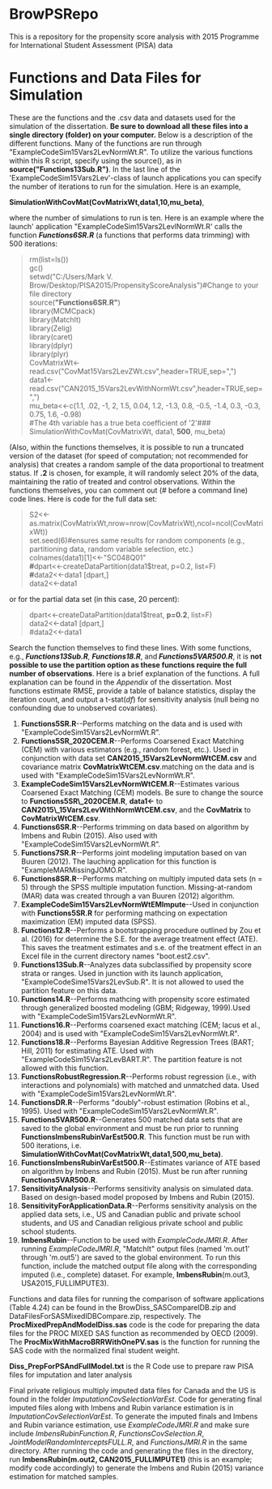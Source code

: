# BrowPSRepo
This is a repository for the propensity score analysis with 2015 Programme for International Student Assessment (PISA) data
# Functions and Data Files for Simulation
<p>These are the functions and the .csv data and datasets used for the simulation of the dissertation. <strong> Be sure to download all these files into a single directory (folder) on your computer.</strong> Below is a description of the different functions. Many of the functions are run through "ExampleCodeSim15Vars2LevNormWt.R". To utilize the various functions within this R script, specify using the source(), as in <strong>source("Functions13Sub.R")</strong>. In the last line of the 'ExampleCodeSim15Vars2Lev'-class of launch applications you can specify the number of iterations to run for the simulation. Here is an example,</p>
<p> <strong>SimulationWithCovMat(CovMatrixWt,data1,10,mu_beta)</strong>,</p> 

<p>where the number of simulations to run is ten. Here is an example where the launch' application "ExampleCodeSim15Vars2LevlNormWt.R' calls the function <strong><i>Functions6SR.R</i></strong> (a functions that performs data trimming) with 500 iterations:</p>

>rm(list=ls())<br>
>gc()<br>
>setwd("C:/Users/Mark V. Brow/Desktop/PISA2015/PropensityScoreAnalysis")#Change to your file directory<br>
>source(<strong>"Functions6SR.R"</strong>)<br>
>library(MCMCpack)<br>
>library(MatchIt)<br>
>library(Zelig)<br>
>library(caret)<br>
>library(dplyr)<br>
>library(plyr)<br>
>CovMatrixWt<-read.csv("CovMat15Vars2LevZWt.csv",header=TRUE,sep=",")<br>
>data1<-read.csv("CAN2015_15Vars2LevWithNormWt.csv",header=TRUE,sep=",")<br>
>mu_beta<<-c(1.1, .02, -1, 2, 1.5, 0.04, 1.2, -1.3, 0.8, -0.5, -1.4, 0.3, -0.3, 0.75, 1.6, -0.98)<br>
>#The 4th variable has a true beta coefficient of '2'###<br>
>SimulationWithCovMat(CovMatrixWt, data1, <strong>500</strong>, mu_beta)<br> 
<p>(Also, within the functions themselves, it is possible to run a truncated version of the dataset (for speed of computation; not recommended for analysis) that creates a random sample of the data proportional to treatment status. If <strong>.2</strong> is chosen, for example, it will randomly select 20% of the data, maintaining the ratio of treated and control observations. Within the functions themselves, you can comment out (# before a command line) code lines. Here is code for the full data set:</p>
<blockquote>
S2<<-as.matrix(CovMatrixWt,nrow=nrow(CovMatrixWt),ncol=ncol(CovMatrixWt))<br>
set.seed(6)#ensures same results for random components (e.g., partitioning data, random variable selection, etc.)<br>
colnames(data1)[1]<<-"SC048Q01"<br>
<strong>#</strong>dpart<<-createDataPartition(data1$treat, p=0.2, list=F)<br>
<strong>#</strong>data2<<-data1 [dpart,]<br>
data2<<-data1<br>
   </blockquote>
or for the partial data set (in this case, 20 percent):<br>
<blockquote>
dpart<<-createDataPartition(data1$treat, <strong>p=0.2</strong>, list=F)<br>
data2<<-data1 [dpart,]<br>
#data2<<-data1<br>
</blockquote>
<p>Search the function themselves to find these lines. With some functions, e.g.,<strong><i> Functions13Sub.R</strong></i>, <strong><i>Functions18.R</strong></i>, and<strong><i> Functions5VAR500.R</strong></i>, it is <strong>not possible to use the partition option as these functions require the full number of observations</strong>. Here is a brief explanation of the functions. A full explanation can be found in the <i>Appendix</i> of the dissertation. Most functions estimate RMSE, provide a table of balance statistics, display the iteration count, and output a t-stat(<i>df</i>) for sensitivity analysis (null being no confounding due to unobserved covariates).</p>
<ol>
<li><strong>Functions5SR.R</strong>--Performs matching on the data and is used with "ExampleCodeSim15Vars2LevNormWt.R".</li>
<li><strong>Functions5SR_2020CEM.R</strong>--Performs Coarsened Exact Matching (CEM) with various estimators (e.g., random forest, etc.). Used in conjunction with data set <strong>CAN2015_15Vars2LevNormWtCEM.csv</strong> and covariance matrix <strong> CovMatrixWtCEM.csv</strong>.matching on the data and is used with "ExampleCodeSim15Vars2LevNormWt.R".</li>
<li><strong>ExampleCodeSim15Vars2LevNormWtCEM.R</strong>--Estimates various Coarsened Exact Matching (CEM) models. Be sure to change the source to <strong>Functions5SR\_2020CEM.R</strong>, <strong>data1<-</strong> to <strong>CAN2015\_15Vars2LevWithNormWtCEM.csv</strong>, and the <strong>CovMatrix</strong> to <strong> CovMatrixWtCEM.csv</strong>.</li>
<li><strong>Functions6SR.R</strong>--Performs trimming on data based on algorithm by Imbens and Rubin (2015). Also used with  
   "ExampleCodeSim15Vars2LevNormWt.R".</li>
<li><strong>Functions7SR.R</strong>--Performs joint modeling imputation based on van Buuren (2012). The lauching application for this function is "ExampleMARMissingJOMO.R".</li>
<li><strong>Functions8SR.R</strong>--Performs matching on multiply imputed data sets (n = 5) through the SPSS multiple imputation function. Missing-at-random (MAR) data was created through a van Buuren (2012) algorithm.</li>
<li><strong>ExampleCodeSim15Vars2LevNormWtEMImpute</strong>--Used in conjunction with <strong>Functions5SR.R</strong> for performing mathcing on expectation maximization (EM) imputed data (SPSS).</li>
<li><strong>Functions12.R</strong>--Performs a bootstrapping procedure outlined by Zou et al. (2016) for determine the S.E. for the average treatment effect (ATE). This saves the treatment estimates and s.e. of the treatment effect in an Excel file in the current directory names "boot.est2.csv".</li>
<li><strong>Functions13Sub.R</strong>--Analyzes data subclassified by propensity score strata or ranges. Used in junction with its launch application, "ExampleCodeSime15Vars2LevSub.R". It is not allowed to used the partition feature on this data.</li>
<li><strong>Functions14.R</strong>--Performs mathcing with propensity score estimated through generalized boosted modeling (GBM; Ridgeway, 1999).Used with "ExampleCodeSim15Vars2LevNormWt.R".</li>
<li><strong>Functions16.R</strong>--Performs coarsened exact matching (CEM; Iacus et al., 2004) and is used with "ExampleCodeSim15Vars2LevNormWt.R".</li>
<li><strong>Functions18.R</strong>--Performs Bayesian Additive Regression Trees (BART; Hill, 2011) for estimating ATE. Used with "ExampleCodeSim15Vars2LevBART.R". The partition feature is not allowed with this function.</li>
<li><strong>FunctionsRobustRegression.R</strong>--Performs robust regression (i.e., with interactions and polynomials) with matched and unmatched data. Used with "ExampleCodeSim15Vars2LevNormWt.R".</li>
<li><strong>FunctionsDR.R</strong>--Performs "doubly"-robust estimation (Robins et al., 1995). Used with "ExampleCodeSim15Vars2LevNormWt.R".</li>
<li><strong>Functions5VAR500.R</strong>--Generates 500 matched data sets that are saved to the global environment and must be run prior to running <strong>FunctionsImbensRubinVarEst500.R</strong>. This function must be run with 500 iterations, i.e. <strong>SimulationWithCovMat(CovMatrixWt,data1,500,mu_beta)</strong>. </li>
<li><strong>FunctionsImbensRubinVarEst500.R</strong>--Estimates variance of ATE based on algorithm by Imbens and Rubin (2015). Must be run after running <strong>Functions5VAR500.R</strong>.</li>
<li><strong>SensitivityAnalysis</strong>--Performs sensitivity analysis on simulated data. Based on design-based model proposed by Imbens and Rubin (2015).</li>
<li><strong>SensitivityForApplicationData.R</strong>--Performs sensitivity analysis on the applied data sets, i.e., US and Canadian public and private school students, and US and Canadian religious private school and public school students.</li>
   <li><strong>ImbensRubin</strong>--Function to be used with <i>ExampleCodeJMRI.R</i>. After running <i>ExampleCodeJMRI.R</i>, "MatchIt" output files (named 'm.out1' through 'm.out5') are saved to the global environment. To run this function, include the matched output file along with the corresponding imputed (i.e., complete) dataset. For example, <strong>ImbensRubin</strong>(m.out3, USA2015_FULLIMPUTE3).</li>
   </ol>
<p>Functions and data files for running the comparison of software applications (Table 4.24) can be found in the BrowDiss_SASCompareIDB.zip and DataFilesForSASMixedIDBCompare.zip, respectively. The <b>ProcMixedPrepAndModelDiss.sas</b> code is the code for preparing the data files for the PROC MIXED SAS function as recommended by OECD (2009). The <b>ProcMixWithMacroBRRWithOnePV.sas</b> is the function for running the SAS code with the normalized final student weight. </p>
<p> <strong>Diss_PrepForPSAndFullModel.txt</strong> is the R Code use to prepare raw PISA files for imputation and later analysis</p>
<p>Final private religious multiply imputed data files for Canada and the US is found in the folder <i>ImputationCovSelectionVarEst</i>. Code for generating final imputed files along with Imbens and Rubin variance estimation is in <i>ImputationCovSelectionVarEst</i>. To generate the imputed finals and Imbens and Rubin variance estimation, use <i>ExampleCodeJMRI.R</i> and make sure include <i>ImbensRubinFunction.R</i>, <i>FunctionsCovSelection.R</i>, <i>JointModelRandomInterceptsFULL.R</i>, and <i>FunctionsJMRI.R</i> in the same directory. After running the code and generating the files in the directory, run <b>ImbensRubin(m.out2, CAN2015_FULLIMPUTE1)</b> (this is an example; modify code accordingly) to generate the Imbens and Rubin (2015) variance estimation for matched samples.</p>
